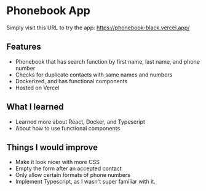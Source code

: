 # Phonebook App

Simply visit this URL to try the app: https://phonebook-black.vercel.app/

## Features

- Phonebook that has search function by first name, last name, and phone number
- Checks for duplicate contacts with same names and numbers
- Dockerized, and has functional components
- Hosted on Vercel

## What I learned

- Learned more about React, Docker, and Typescript
- About how to use functional components 

## Things I would improve

- Make it look nicer with more CSS
- Empty the form after an accepted contact
- Only allow certain formats of phone numbers
- Implement Typescript, as I wasn't super familiar with it. 